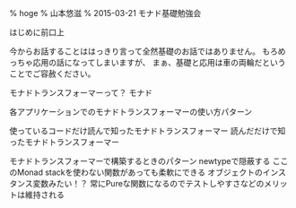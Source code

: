 % hoge
% 山本悠滋
% 2015-03-21 モナド基礎勉強会

はじめに前口上

今からお話することははっきり言って全然基礎のお話ではありません。
もろめっちゃ応用の話になってしまいますが、
まぁ、基礎と応用は車の両輪だということでご容赦ください。


モナドトランスフォーマーって？
   モナド

各アプリケーションでのモナドトランスフォーマーの使い方パターン

使っているコードだけ読んで知ったモナドトランスフォーマー
読んだだけで知ったモナドトランスフォーマー

モナドトランスフォーマーで構築するときのパターン
    newtypeで隠蔽する
        ここのMonad stackを使わない関数があっても柔軟にできる
        オブジェクトのインスタンス変数みたい！？
    常にPureな関数になるのでテストしやすさなどのメリットは維持される
